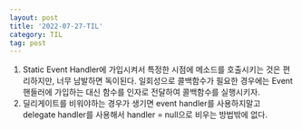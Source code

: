 ```yaml
---
layout: post
title: '2022-07-27-TIL'
category: TIL
tag: post
---
```


1. Static Event Handler에 가입시켜서 특정한 시점에 메소드를 호출시키는 것은 편리하지만, 너무 남발하면 독이된다. 일회성으로 콜백함수가 필요한 경우에는 Event 핸들러에 가입하는 대신 함수를 인자로 전달하여 콜백함수를 실행시키자.
2. 딜리게이트를 비워야하는 경우가 생기면 event handler를 사용하지말고 delegate handler를 사용해서 handler = null으로 비우는 방법밖에 없다.